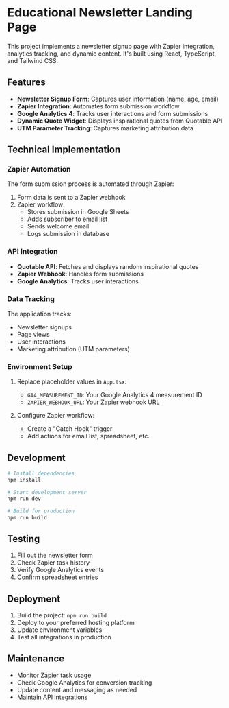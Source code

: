 # Educational Newsletter Landing Page

This project implements a newsletter signup page with Zapier integration, analytics tracking, and dynamic content. It's built using React, TypeScript, and Tailwind CSS.

## Features

- **Newsletter Signup Form**: Captures user information (name, age, email)
- **Zapier Integration**: Automates form submission workflow
- **Google Analytics 4**: Tracks user interactions and form submissions
- **Dynamic Quote Widget**: Displays inspirational quotes from Quotable API
- **UTM Parameter Tracking**: Captures marketing attribution data

## Technical Implementation

### Zapier Automation

The form submission process is automated through Zapier:

1. Form data is sent to a Zapier webhook
2. Zapier workflow:
   - Stores submission in Google Sheets
   - Adds subscriber to email list
   - Sends welcome email
   - Logs submission in database

### API Integration

- **Quotable API**: Fetches and displays random inspirational quotes
- **Zapier Webhook**: Handles form submissions
- **Google Analytics**: Tracks user interactions

### Data Tracking

The application tracks:
- Newsletter signups
- Page views
- User interactions
- Marketing attribution (UTM parameters)

### Environment Setup

1. Replace placeholder values in `App.tsx`:
   - `GA4_MEASUREMENT_ID`: Your Google Analytics 4 measurement ID
   - `ZAPIER_WEBHOOK_URL`: Your Zapier webhook URL

2. Configure Zapier workflow:
   - Create a "Catch Hook" trigger
   - Add actions for email list, spreadsheet, etc.

## Development

```bash
# Install dependencies
npm install

# Start development server
npm run dev

# Build for production
npm run build
```

## Testing

1. Fill out the newsletter form
2. Check Zapier task history
3. Verify Google Analytics events
4. Confirm spreadsheet entries

## Deployment

1. Build the project: `npm run build`
2. Deploy to your preferred hosting platform
3. Update environment variables
4. Test all integrations in production

## Maintenance

- Monitor Zapier task usage
- Check Google Analytics for conversion tracking
- Update content and messaging as needed
- Maintain API integrations